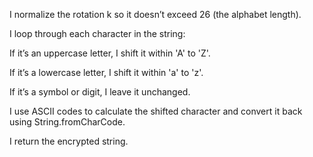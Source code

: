 I normalize the rotation k so it doesn’t exceed 26 (the alphabet length).

I loop through each character in the string:

If it’s an uppercase letter, I shift it within 'A' to 'Z'.

If it’s a lowercase letter, I shift it within 'a' to 'z'.

If it’s a symbol or digit, I leave it unchanged.

I use ASCII codes to calculate the shifted character and convert it back using String.fromCharCode.

I return the encrypted string.